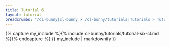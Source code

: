 ```yaml
---
title: Tutorial 6
layout: tutorial
breadcrumbs: "/cl-bunny|cl-bunny > /cl-bunny/tutorials|Tutorials > Tutorial 6"
---
```


{% capture my_include %}{% include cl-bunny/tutorials/tutorial-six-cl.md %}{% endcapture %}
{{ my_include | markdownify }}
